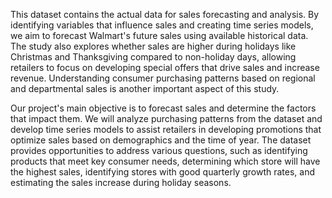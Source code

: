 
This dataset contains the actual data for sales forecasting and analysis. By identifying variables that influence sales and creating time series models, we aim to forecast Walmart's future sales using available historical data. The study also explores whether sales are higher during holidays like Christmas and Thanksgiving compared to non-holiday days, allowing retailers to focus on developing special offers that drive sales and increase revenue. Understanding consumer purchasing patterns based on regional and departmental sales is another important aspect of this study.

Our project's main objective is to forecast sales and determine the factors that impact them. We will analyze purchasing patterns from the dataset and develop time series models to assist retailers in developing promotions that optimize sales based on demographics and the time of year. The dataset provides opportunities to address various questions, such as identifying products that meet key consumer needs, determining which store will have the highest sales, identifying stores with good quarterly growth rates, and estimating the sales increase during holiday seasons.
